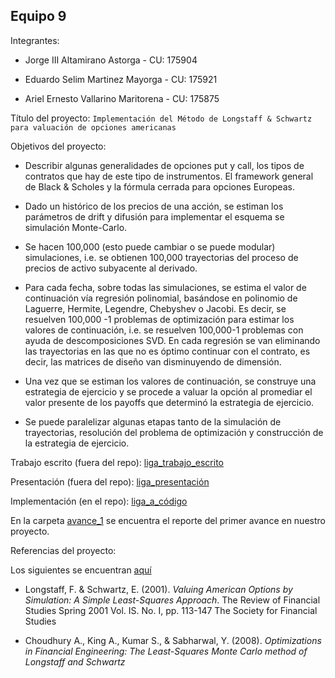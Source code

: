 ## Equipo 9

Integrantes:

* Jorge III Altamirano Astorga - CU: 175904

* Eduardo Selim Martinez Mayorga - CU: 175921

* Ariel Ernesto Vallarino Maritorena - CU: 175875

Título del proyecto: `Implementación del Método de Longstaff & Schwartz para valuación de opciones americanas`

Objetivos del proyecto: 

* Describir algunas generalidades de opciones put y call, los tipos de contratos que hay de este tipo de instrumentos. El framework general de Black & Scholes y la fórmula cerrada para opciones Europeas.

* Dado un histórico de los precios de una acción, se estiman los parámetros de drift y difusión para implementar el esquema se simulación Monte-Carlo.

* Se hacen 100,000 (esto puede cambiar o se puede modular) simulaciones, i.e. se obtienen 100,000 trayectorias del proceso de precios de activo subyacente al derivado.

* Para cada fecha, sobre todas las simulaciones, se estima el valor de continuación vía regresión polinomial, basándose en polinomio de Laguerre, Hermite, Legendre, Chebyshev o Jacobi. Es decir, se resuelven 100,000 -1 problemas de optimización para estimar los valores de continuación, i.e. se resuelven 100,000-1 problemas con ayuda de descomposiciones SVD. En cada regresión se van eliminando las trayectorias en las que no es óptimo continuar con el contrato, es decir, las matrices de diseño van disminuyendo de dimensión.

* Una vez que se estiman los valores de continuación, se construye una estrategia de ejercicio y se procede a valuar la opción al promediar el valor presente de los payoffs que determinó la estrategia de ejercicio.

* Se puede paralelizar algunas etapas tanto de la simulación de trayectorias, resolución del problema de optimización y construcción de la estrategia de ejercicio.

Trabajo escrito (fuera del repo): [liga_trabajo_escrito](https://www.dropbox.com/s/8q1sqav4omftimo/proyecto-final.pdf?dl=0)

Presentación (fuera del repo): [liga_presentación](https://www.dropbox.com/s/lqb1b5ryh5q33gp/presentacion.pdf?dl=0)

Implementación (en el repo): [liga_a_código](src) 


En la carpeta [avance_1](avance_1) se encuentra el reporte del primer avance en nuestro proyecto. 

Referencias del proyecto:

Los siguientes se encuentran [aquí](https://www.dropbox.com/sh/vsak8w3gols8mjo/AABaZTxvpzWnIwSlOZvfYUcAa?dl=0)

* Longstaff, F. & Schwartz, E. (2001). _Valuing American Options by Simulation: A Simple Least-Squares Approach_. The Review of Financial Studies Spring 2001 Vol. IS. No. I, pp. 113-147 The Society for Financial Studies

* Choudhury A., King A., Kumar S., & Sabharwal, Y. (2008). _Optimizations in Financial Engineering: The Least-Squares Monte Carlo method of Longstaff and Schwartz_


